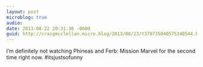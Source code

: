 ```yaml
---
layout: post
microblog: true
audio: 
date: 2013-08-22 20:31:36 -0600
guid: http://craigmcclellan.micro.blog/2013/08/23/t370735040575340544.html
---
```

I’m definitely not watching Phineas and Ferb: Mission Marvel for the second time right now. #itsjustsofunny
